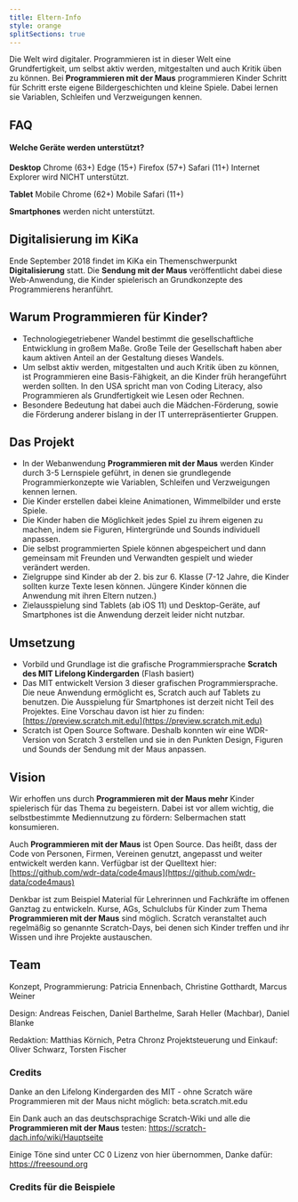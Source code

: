 ```yaml
---
title: Eltern-Info
style: orange
splitSections: true
---
```


Die Welt wird digitaler. Programmieren ist in dieser Welt eine Grundfertigkeit, um selbst aktiv werden, mitgestalten und auch Kritik üben zu können. Bei **Programmieren mit der Maus** programmieren Kinder Schritt für Schritt erste eigene Bildergeschichten und kleine Spiele. Dabei lernen sie Variablen, Schleifen und Verzweigungen kennen.

## FAQ 

#### Welche Geräte werden unterstützt? 
**Desktop**
Chrome (63+)
Edge (15+)
Firefox (57+)
Safari (11+)
Internet Explorer wird NICHT unterstützt.

**Tablet**
Mobile Chrome (62+)
Mobile Safari (11+)

**Smartphones** werden nicht unterstützt.

## Digitalisierung im KiKa
Ende September 2018 findet im KiKa ein Themenschwerpunkt **Digitalisierung** statt. Die **Sendung mit der Maus** veröffentlicht dabei diese Web-Anwendung, die Kinder spielerisch an Grundkonzepte des Programmierens heranführt.

## Warum Programmieren für Kinder?
- Technologiegetriebener Wandel bestimmt die gesellschaftliche Entwicklung in großem Maße. Große Teile der Gesellschaft haben aber kaum aktiven Anteil an der Gestaltung dieses Wandels.
- Um selbst aktiv werden, mitgestalten und auch Kritik üben zu können, ist Programmieren eine Basis-Fähigkeit, an die Kinder früh herangeführt werden sollten. In den USA spricht man von Coding Literacy, also Programmieren als Grundfertigkeit wie Lesen oder Rechnen.
- Besondere Bedeutung hat dabei auch die Mädchen-Förderung, sowie die Förderung anderer bislang in der IT unterrepräsentierter Gruppen.

## Das Projekt
- In der Webanwendung **Programmieren mit der Maus** werden Kinder durch 3-5 Lernspiele geführt, in denen sie grundlegende Programmierkonzepte wie Variablen, Schleifen und Verzweigungen kennen lernen.
- Die Kinder erstellen dabei kleine Animationen, Wimmelbilder und erste Spiele.
- Die Kinder haben die Möglichkeit jedes Spiel zu ihrem eigenen zu machen, indem sie Figuren, Hintergründe und Sounds individuell anpassen.
- Die selbst programmierten Spiele können abgespeichert und dann gemeinsam mit Freunden und Verwandten gespielt und wieder verändert werden.
- Zielgruppe sind Kinder ab der 2. bis zur 6. Klasse (7-12 Jahre, die Kinder sollten kurze Texte lesen können. Jüngere Kinder können die Anwendung mit ihren Eltern nutzen.)
- Zielausspielung sind Tablets (ab iOS 11) und Desktop-Geräte, auf Smartphones ist die Anwendung derzeit leider nicht nutzbar.

## Umsetzung
- Vorbild und Grundlage ist die grafische Programmiersprache **Scratch des MIT Lifelong Kindergarden** (Flash basiert)
- Das MIT entwickelt Version 3 dieser grafischen Programmiersprache. Die neue Anwendung ermöglicht es, Scratch auch auf Tablets zu benutzen. Die Ausspielung für Smartphones ist derzeit nicht Teil des Projektes. Eine Vorschau davon ist hier zu finden: [https://preview.scratch.mit.edu](https://preview.scratch.mit.edu)
- Scratch ist Open Source Software. Deshalb konnten wir eine WDR-Version von Scratch 3 erstellen und sie in den Punkten Design, Figuren und Sounds der Sendung mit der Maus anpassen.

## Vision
Wir erhoffen uns durch **Programmieren mit der Maus mehr** Kinder spielerisch für das Thema zu begeistern. Dabei ist vor allem wichtig, die selbstbestimmte Mediennutzung zu fördern: Selbermachen statt konsumieren.

Auch **Programmieren mit der Maus** ist Open Source. Das heißt, dass der Code von Personen, Firmen, Vereinen genutzt, angepasst und weiter entwickelt werden kann. Verfügbar ist der Quelltext hier: [https://github.com/wdr-data/code4maus](https://github.com/wdr-data/code4maus)

Denkbar ist zum Beispiel Material für Lehrerinnen und Fachkräfte im offenen Ganztag zu entwickeln. Kurse, AGs, Schulclubs für Kinder zum Thema **Programmieren mit der Maus** sind möglich. Scratch veranstaltet auch regelmäßig so genannte Scratch-Days, bei denen sich Kinder treffen und ihr Wissen und ihre Projekte austauschen.

## Team

Konzept, Programmierung: Patricia Ennenbach, Christine Gotthardt, Marcus Weiner

Design: Andreas Feischen, Daniel Barthelme, Sarah Heller (Machbar), Daniel Blanke

Redaktion: Matthias Körnich, Petra Chronz 
Projektsteuerung und Einkauf: Oliver Schwarz, Torsten Fischer

### Credits
Danke an den Lifelong Kindergarden des MIT - ohne Scratch wäre Programmieren mit der Maus nicht möglich: beta.scratch.mit.edu

Ein Dank auch an das deutschsprachige Scratch-Wiki und alle die **Programmieren mit der Maus** testen: https://scratch-dach.info/wiki/Hauptseite

Einige Töne sind unter CC 0 Lizenz von hier übernommen, Danke dafür: https://freesound.org

### Credits für die Beispiele 
